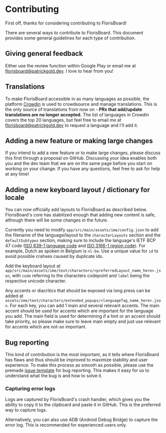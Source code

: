 # Contributing

First off, thanks for considering contributing to FlorisBoard!

There are several ways to contribute to FlorisBoard. This document
provides some general guidelines for each type of contribution.

## Giving general feedback

Either use the review function within Google Play or email me at
[florisboard@patrickgold.dev](mailto:florisboard@patrickgold.dev). I
love to hear from you!

## Translations

To make FlorisBoard accessible in as many languages as possible, the
platform [Crowdin](https://crowdin.florisboard.patrickgold.dev) is used
to crowdsource and manage translations. This is the only source of
translations from now on - **PRs that add/update translations are no
longer accepted.** The list of languages in Crowdin covers the top 20
languages, but feel free to email me at
[florisboard@patrickgold.dev](mailto:florisboard@patrickgold.dev) to
request a language and I'll add it.

## Adding a new feature or making large changes

If you intend to add a new feature or to make large changes, please
discuss this first through a proposal on GitHub. Discussing your idea
enables both you and the dev team that we are on the same page before
you start on working on your change. If you have any questions, feel
free to ask for help at any time!

## Adding a new keyboard layout / dictionary for locale

You can now officially add layouts to FlorisBoard as described below.
FlorisBoard's core has stabilized enough that adding new content is
safe, although there will be some changes in the future.

Currently you need to modify `app/src/main/assets/ime/config.json` to
add the filename of the language/layout to the `characterLayouts`
section and the `defaultSubtypes` section, making sure to include
the language's IETF BCP 47 code ([ISO 639-1 language code](https://en.wikipedia.org/wiki/List_of_ISO_639-1_codes)
and [ISO 3166-1 region code](https://en.wikipedia.org/wiki/ISO_3166-1_alpha-2#Officially_assigned_code_elements)).
For example, Dutch as spoken in Belgium is `nl-be`. Use a unique value
for `id` to avoid possible crahses caused by duplicate ids.

Add the keyboard layout at `app/src/main/assets/ime/text/characters/<preferredLayout_name_here>.json`,
with `code` referring to the characters codepoint and `label` being the
respective unicode character.

Any accents or diacritics that should be exposed via long press can be
added at `assets/ime/text/characters/extended_popups/<languageTag_name_here>.json`.
For each key, you can add 1 main and several relevant accents. The main
accent should be used for accents which are important for the language
you add. The main field is used for determining if a hint or an accent
should take priority, so please make sure to leave main empty and just
use relevant for accents which are not-so important.

## Bug reporting

This kind of contribution is the most important, as it tells where
FlorisBoard has flaws and thus should be improved to maximize stability
and user experience. To make this process as smooth as possible, please
use the premade [issue template](.github/ISSUE_TEMPLATE/bug_report.md)
for bug reporting. This makes it easy for us to understand what the bug
is and how to solve it.

### Capturing error logs

Logs are captured by FlorisBoard's crash handler, which gives you the
ability to copy it to the clipboard and paste it in GitHub. This is the
preferred way to capture logs.

Alternatively, you can also use ADB (Android Debug Bridge) to capture
the error log. This is recommended for experienced users only.
